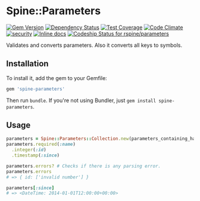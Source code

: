 # Spine::Parameters

[![Gem Version](https://badge.fury.io/rb/spine-parameters.svg)](http://badge.fury.io/rb/spine-parameters)
[![Dependency Status](https://gemnasium.com/rspine/parameters.svg)](https://gemnasium.com/rspine/parameters)
[![Test Coverage](https://codeclimate.com/github/rspine/parameters/badges/coverage.svg)](https://codeclimate.com/github/rspine/parameters/coverage)
[![Code Climate](https://codeclimate.com/github/rspine/parameters/badges/gpa.svg)](https://codeclimate.com/github/rspine/parameters)
[![security](https://hakiri.io/github/rspine/parameters/master.svg)](https://hakiri.io/github/rspine/parameters/master)
[![Inline docs](http://inch-ci.org/github/rspine/parameters.svg?branch=master)](http://inch-ci.org/github/rspine/parameters)
[![Codeship Status for rspine/parameters](https://codeship.com/projects/c3d614e0-e11c-0132-df07-763d3ae4d225/status?branch=master)](https://codeship.com/projects/81066)

Validates and converts parameters. Also it converts all keys to symbols.

## Installation

To install it, add the gem to your Gemfile:

```ruby
gem 'spine-parameters'
```

Then run `bundle`. If you're not using Bundler, just `gem install spine-parameters`.

## Usage

```ruby
parameters = Spine::Parameters::Collection.new(parameters_containing_hash)
parameters.required(:name)
  .integer(:id)
  .timestamp(:since)

parameters.errors? # Checks if there is any parsing error.
parameters.errors
# => { id: ['invalid number'] }

parameters[:since]
# => <DateTime: 2014-01-01T12:00:00+00:00>
```
